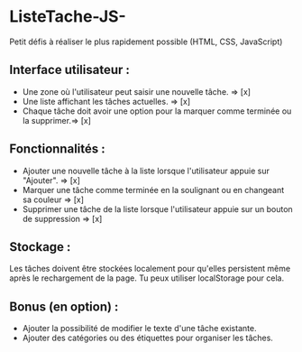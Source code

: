 # ListeTache-JS-
Petit défis à réaliser le plus rapidement possible (HTML, CSS, JavaScript) 

## Interface utilisateur :

- Une zone où l'utilisateur peut saisir une nouvelle tâche. => [x]
- Une liste affichant les tâches actuelles. => [x]
- Chaque tâche doit avoir une option pour la marquer comme terminée ou la supprimer.=> [x]

## Fonctionnalités :

- Ajouter une nouvelle tâche à la liste lorsque l'utilisateur appuie sur "Ajouter". => [x]
- Marquer une tâche comme terminée en la soulignant ou en changeant sa couleur => [x]
- Supprimer une tâche de la liste lorsque l'utilisateur appuie sur un bouton de suppression => [x]

## Stockage :

Les tâches doivent être stockées localement pour qu'elles persistent même après le rechargement de la page. Tu peux utiliser localStorage pour cela.
## Bonus (en option) :

- Ajouter la possibilité de modifier le texte d'une tâche existante.
- Ajouter des catégories ou des étiquettes pour organiser les tâches.
